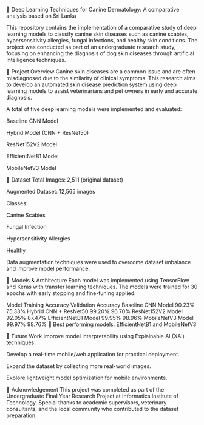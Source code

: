 🐶 Deep Learning Techniques for Canine Dermatology: A comparative analysis based on Sri Lanka

This repository contains the implementation of a comparative study of deep learning models to classify canine skin diseases such as canine scabies, hypersensitivity allergies, fungal infections, and healthy skin conditions.
The project was conducted as part of an undergraduate research study, focusing on enhancing the diagnosis of dog skin diseases through artificial intelligence techniques.

📄 Project Overview
Canine skin diseases are a common issue and are often misdiagnosed due to the similarity of clinical symptoms. This research aims to develop an automated skin disease prediction system using deep learning models to assist veterinarians and pet owners in early and accurate diagnosis.

A total of five deep learning models were implemented and evaluated:

Baseline CNN Model

Hybrid Model (CNN + ResNet50)

ResNet152V2 Model

EfficientNetB1 Model

MobileNetV3 Model

📁 Dataset
Total Images: 2,511 (original dataset)

Augmented Dataset: 12,565 images

Classes:

Canine Scabies

Fungal Infection

Hypersensitivity Allergies

Healthy

Data augmentation techniques were used to overcome dataset imbalance and improve model performance.

🚀 Models & Architecture
Each model was implemented using TensorFlow and Keras with transfer learning techniques.
The models were trained for 30 epochs with early stopping and fine-tuning applied.

Model	Training Accuracy	Validation Accuracy
Baseline CNN Model	90.23%	75.33%
Hybrid CNN + ResNet50	99.20%	96.70%
ResNet152V2 Model	92.05%	87.47%
EfficientNetB1 Model	99.95%	98.96%
MobileNetV3 Model	99.97%	98.76%
📌 Best performing models:
EfficientNetB1 and MobileNetV3

📝 Future Work
Improve model interpretability using Explainable AI (XAI) techniques.

Develop a real-time mobile/web application for practical deployment.

Expand the dataset by collecting more real-world images.

Explore lightweight model optimization for mobile environments.

🤝 Acknowledgement
This project was completed as part of the Undergraduate Final Year Research Project at Informatics Institute of Technology.
Special thanks to academic supervisors, veterinary consultants, and the local community who contributed to the dataset preparation.
